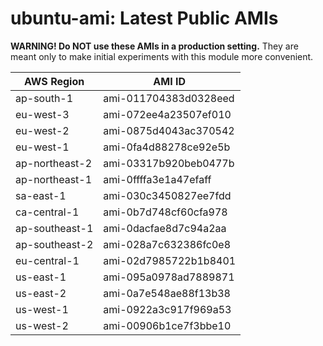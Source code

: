 # ubuntu-ami: Latest Public AMIs

**WARNING! Do NOT use these AMIs in a production setting.** They are meant only to make
    initial experiments with this module more convenient.

| AWS Region | AMI ID |
| ---------- | ------ |
| ap-south-1 | ami-011704383d0328eed |
| eu-west-3 | ami-072ee4a23507ef010 |
| eu-west-2 | ami-0875d4043ac370542 |
| eu-west-1 | ami-0fa4d88278ce92e5b |
| ap-northeast-2 | ami-03317b920beb0477b |
| ap-northeast-1 | ami-0ffffa3e1a47efaff |
| sa-east-1 | ami-030c3450827ee7fdd |
| ca-central-1 | ami-0b7d748cf60cfa978 |
| ap-southeast-1 | ami-0dacfae8d7c94a2aa |
| ap-southeast-2 | ami-028a7c632386fc0e8 |
| eu-central-1 | ami-02d7985722b1b8401 |
| us-east-1 | ami-095a0978ad7889871 |
| us-east-2 | ami-0a7e548ae88f13b38 |
| us-west-1 | ami-0922a3c917f969a53 |
| us-west-2 | ami-00906b1ce7f3bbe10 |
